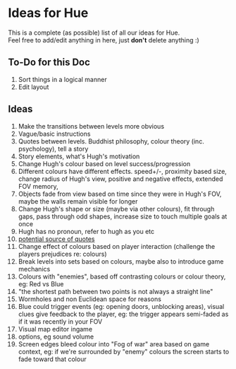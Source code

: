 Ideas for Hue
==========

This is a complete (as possible) list of all our ideas for Hue.   
Feel free to add/edit anything in here, just **don't** delete anything :)

To-Do for this Doc
----------------------------
1. Sort things in a logical manner
2. Edit layout

Ideas
--------------------------

1. Make the transitions between levels more obvious
2. Vague/basic instructions
3. Quotes between levels. Buddhist philosophy,  colour theory (inc. psychology),  tell a story
4. Story elements,  what's Hugh's motivation
5. Change Hugh's colour based on level success/progression
6. Different colours have different effects.  speed+/-,  proximity based size,  change radius of Hugh's view,  positive and negative effects,  extended FOV memory,  
7. Objects fade from view based on time since they were in Hugh's FOV,  maybe the walls remain visible for longer
8. Change Hugh's shape or size (maybe via other colours),  fit through gaps,  pass through odd shapes,  increase size to touch multiple goals at once
9. Hugh has no pronoun,  refer to hugh as you etc
10. [potential source of quotes](https://www.facebook.com/l.php?u=https%3A%2F%2Fwww.goodreads.com%2Fwork%2Fquotes%2F100074&h=OAQHhrlMI&s=1)
11. Change effect of colours based on player interaction (challenge the players prejudices re: colours)
12. Break levels into sets based on colours,  maybe also to introduce game mechanics
13. Colours with "enemies",  based off contrasting colours or colour theory,  eg: Red vs Blue
14. "the shortest path between two points is not always a straight line"
15. Wormholes and non Euclidean space for reasons
16.  Blue could trigger events (eg: opening doors, unblocking areas),  visual clues give feedback to the player,  eg: the trigger appears semi-faded as if it was recently in your FOV
17. Visual map editor ingame
18. options,  eg sound volume
19. Screen edges bleed colour into "Fog of war" area based on game context,  eg: if we're surrounded by "enemy" colours the screen starts to fade toward that colour
